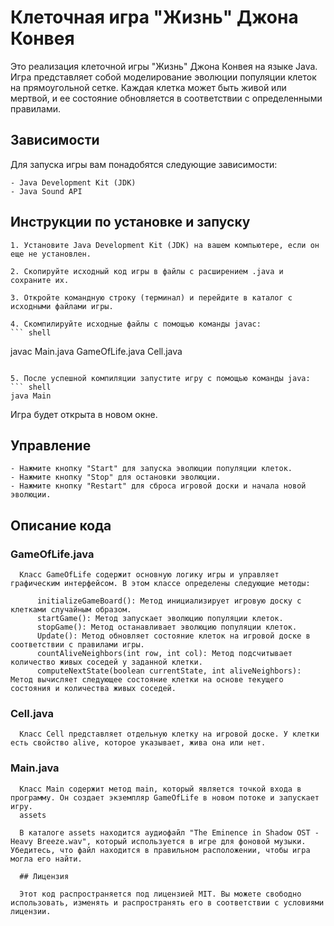 # Клеточная игра "Жизнь" Джона Конвея

Это реализация клеточной игры "Жизнь" Джона Конвея на языке Java. Игра представляет собой моделирование эволюции популяции клеток на прямоугольной сетке. Каждая клетка может быть живой или мертвой, и ее состояние обновляется в соответствии с определенными правилами.

## Зависимости

Для запуска игры вам понадобятся следующие зависимости:

    - Java Development Kit (JDK)
    - Java Sound API

## Инструкции по установке и запуску

    1. Установите Java Development Kit (JDK) на вашем компьютере, если он еще не установлен.

    2. Скопируйте исходный код игры в файлы с расширением .java и сохраните их.

    3. Откройте командную строку (терминал) и перейдите в каталог с исходными файлами игры.

    4. Скомпилируйте исходные файлы с помощью команды javac:
    ``` shell
   javac Main.java GameOfLife.java Cell.java
   ```
   
   5. После успешной компиляции запустите игру с помощью команды java:
   ``` shell
   java Main
   ```
   Игра будет открыта в новом окне.
   
   ## Управление

    - Нажмите кнопку "Start" для запуска эволюции популяции клеток.
    - Нажмите кнопку "Stop" для остановки эволюции.
    - Нажмите кнопку "Restart" для сброса игровой доски и начала новой эволюции.
   
   ## Описание кода
   ### GameOfLife.java

      Класс GameOfLife содержит основную логику игры и управляет графическим интерфейсом. В этом классе определены следующие методы:

          initializeGameBoard(): Метод инициализирует игровую доску с клетками случайным образом.
          startGame(): Метод запускает эволюцию популяции клеток.
          stopGame(): Метод останавливает эволюцию популяции клеток.
          Update(): Метод обновляет состояние клеток на игровой доске в соответствии с правилами игры.
          countAliveNeighbors(int row, int col): Метод подсчитывает количество живых соседей у заданной клетки.
          computeNextState(boolean currentState, int aliveNeighbors): Метод вычисляет следующее состояние клетки на основе текущего состояния и количества живых соседей.

   ### Cell.java

      Класс Cell представляет отдельную клетку на игровой доске. У клетки есть свойство alive, которое указывает, жива она или нет.
   ### Main.java

      Класс Main содержит метод main, который является точкой входа в программу. Он создает экземпляр GameOfLife в новом потоке и запускает игру.
      assets

      В каталоге assets находится аудиофайл "The Eminence in Shadow OST - Heavy Breeze.wav", который используется в игре для фоновой музыки. Убедитесь, что файл находится в правильном расположении, чтобы игра могла его найти.
      
      ## Лицензия
      
      Этот код распространяется под лицензией MIT. Вы можете свободно использовать, изменять и распространять его в соответствии с условиями лицензии.
